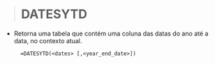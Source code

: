 ># DATESYTD
* Retorna uma tabela que contém uma coluna das datas do ano até a data, no contexto atual.
  ```
    =DATESYTD(<dates> [,<year_end_date>])
  ```